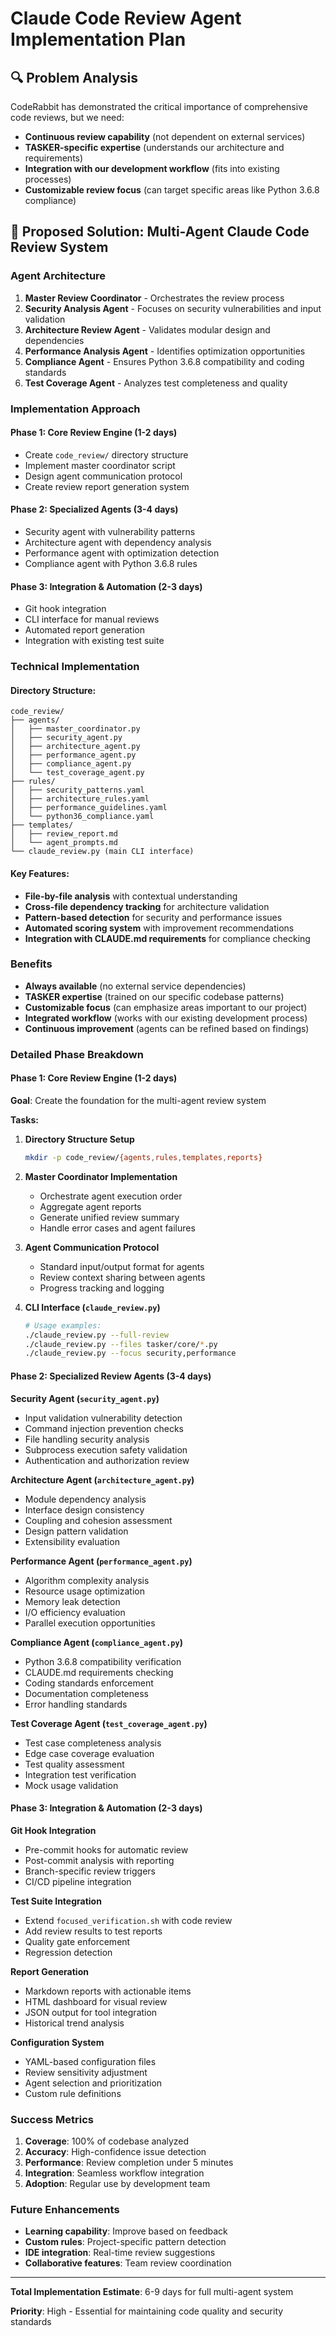 # Claude Code Review Agent Implementation Plan

## 🔍 **Problem Analysis**
CodeRabbit has demonstrated the critical importance of comprehensive code reviews, but we need:
- **Continuous review capability** (not dependent on external services)
- **TASKER-specific expertise** (understands our architecture and requirements)
- **Integration with our development workflow** (fits into existing processes)
- **Customizable review focus** (can target specific areas like Python 3.6.8 compliance)

## 🎯 **Proposed Solution: Multi-Agent Claude Code Review System**

### **Agent Architecture**
1. **Master Review Coordinator** - Orchestrates the review process
2. **Security Analysis Agent** - Focuses on security vulnerabilities and input validation
3. **Architecture Review Agent** - Validates modular design and dependencies
4. **Performance Analysis Agent** - Identifies optimization opportunities
5. **Compliance Agent** - Ensures Python 3.6.8 compatibility and coding standards
6. **Test Coverage Agent** - Analyzes test completeness and quality

### **Implementation Approach**

#### **Phase 1: Core Review Engine (1-2 days)**
- Create `code_review/` directory structure
- Implement master coordinator script
- Design agent communication protocol
- Create review report generation system

#### **Phase 2: Specialized Agents (3-4 days)**
- Security agent with vulnerability patterns
- Architecture agent with dependency analysis
- Performance agent with optimization detection
- Compliance agent with Python 3.6.8 rules

#### **Phase 3: Integration & Automation (2-3 days)**
- Git hook integration
- CLI interface for manual reviews
- Automated report generation
- Integration with existing test suite

### **Technical Implementation**

#### **Directory Structure:**
```
code_review/
├── agents/
│   ├── master_coordinator.py
│   ├── security_agent.py
│   ├── architecture_agent.py
│   ├── performance_agent.py
│   ├── compliance_agent.py
│   └── test_coverage_agent.py
├── rules/
│   ├── security_patterns.yaml
│   ├── architecture_rules.yaml
│   ├── performance_guidelines.yaml
│   └── python36_compliance.yaml
├── templates/
│   ├── review_report.md
│   └── agent_prompts.md
└── claude_review.py (main CLI interface)
```

#### **Key Features:**
- **File-by-file analysis** with contextual understanding
- **Cross-file dependency tracking** for architecture validation
- **Pattern-based detection** for security and performance issues
- **Automated scoring system** with improvement recommendations
- **Integration with CLAUDE.md requirements** for compliance checking

### **Benefits**
- **Always available** (no external service dependencies)
- **TASKER expertise** (trained on our specific codebase patterns)
- **Customizable focus** (can emphasize areas important to our project)
- **Integrated workflow** (works with our existing development process)
- **Continuous improvement** (agents can be refined based on findings)

### **Detailed Phase Breakdown**

#### **Phase 1: Core Review Engine (1-2 days)**
**Goal**: Create the foundation for the multi-agent review system

**Tasks:**
1. **Directory Structure Setup**
   ```bash
   mkdir -p code_review/{agents,rules,templates,reports}
   ```

2. **Master Coordinator Implementation**
   - Orchestrate agent execution order
   - Aggregate agent reports
   - Generate unified review summary
   - Handle error cases and agent failures

3. **Agent Communication Protocol**
   - Standard input/output format for agents
   - Review context sharing between agents
   - Progress tracking and logging

4. **CLI Interface (`claude_review.py`)**
   ```bash
   # Usage examples:
   ./claude_review.py --full-review
   ./claude_review.py --files tasker/core/*.py
   ./claude_review.py --focus security,performance
   ```

#### **Phase 2: Specialized Review Agents (3-4 days)**

**Security Agent (`security_agent.py`)**
- Input validation vulnerability detection
- Command injection prevention checks
- File handling security analysis
- Subprocess execution safety validation
- Authentication and authorization review

**Architecture Agent (`architecture_agent.py`)**
- Module dependency analysis
- Interface design consistency
- Coupling and cohesion assessment
- Design pattern validation
- Extensibility evaluation

**Performance Agent (`performance_agent.py`)**
- Algorithm complexity analysis
- Resource usage optimization
- Memory leak detection
- I/O efficiency evaluation
- Parallel execution opportunities

**Compliance Agent (`compliance_agent.py`)**
- Python 3.6.8 compatibility verification
- CLAUDE.md requirements checking
- Coding standards enforcement
- Documentation completeness
- Error handling standards

**Test Coverage Agent (`test_coverage_agent.py`)**
- Test case completeness analysis
- Edge case coverage evaluation
- Test quality assessment
- Integration test verification
- Mock usage validation

#### **Phase 3: Integration & Automation (2-3 days)**

**Git Hook Integration**
- Pre-commit hooks for automatic review
- Post-commit analysis with reporting
- Branch-specific review triggers
- CI/CD pipeline integration

**Test Suite Integration**
- Extend `focused_verification.sh` with code review
- Add review results to test reports
- Quality gate enforcement
- Regression detection

**Report Generation**
- Markdown reports with actionable items
- HTML dashboard for visual review
- JSON output for tool integration
- Historical trend analysis

**Configuration System**
- YAML-based configuration files
- Review sensitivity adjustment
- Agent selection and prioritization
- Custom rule definitions

### **Success Metrics**
1. **Coverage**: 100% of codebase analyzed
2. **Accuracy**: High-confidence issue detection
3. **Performance**: Review completion under 5 minutes
4. **Integration**: Seamless workflow integration
5. **Adoption**: Regular use by development team

### **Future Enhancements**
- **Learning capability**: Improve based on feedback
- **Custom rules**: Project-specific pattern detection
- **IDE integration**: Real-time review suggestions
- **Collaborative features**: Team review coordination

---

**Total Implementation Estimate**: 6-9 days for full multi-agent system

**Priority**: High - Essential for maintaining code quality and security standards